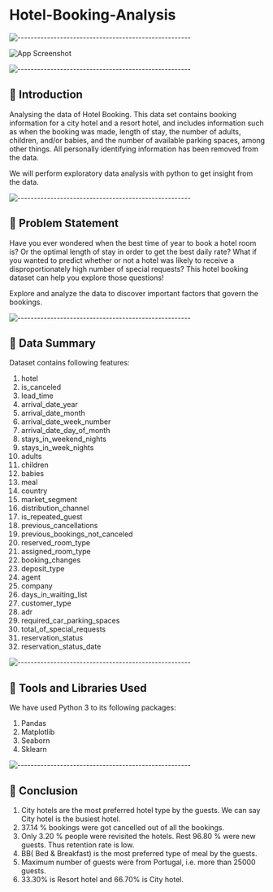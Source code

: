 
# Hotel-Booking-Analysis

![-----------------------------------------------------](https://raw.githubusercontent.com/andreasbm/readme/master/assets/lines/rainbow.png)

![App Screenshot](https://c.wallhere.com/photos/1f/75/hotel-185213.jpg!d)



![-----------------------------------------------------](https://raw.githubusercontent.com/andreasbm/readme/master/assets/lines/rainbow.png)

## 📖 Introduction

Analysing the data of Hotel Booking. This data set contains booking information for a city hotel and a resort hotel, and includes information such as when the booking was made, length of stay, the number of adults, children, and/or babies, and the number of available parking spaces, among other things. All personally identifying information has been removed from the data.

We will perform exploratory data analysis with python to get insight from the data.

![-----------------------------------------------------](https://raw.githubusercontent.com/andreasbm/readme/master/assets/lines/rainbow.png)


## 📖 Problem Statement

Have you ever wondered when the best time of year to book a hotel room is? Or the optimal length of stay in order to get the best daily rate? What if you wanted to predict whether or not a hotel was likely to receive a disproportionately high number of special requests? This hotel booking dataset can help you explore those questions!

Explore and analyze the data to discover important factors that govern the bookings.

![-----------------------------------------------------](https://raw.githubusercontent.com/andreasbm/readme/master/assets/lines/rainbow.png)

## 📖 Data Summary

Dataset contains following features:

1) hotel
2) is_canceled
3) lead_time
4) arrival_date_year
5) arrival_date_month
6) arrival_date_week_number
7) arrival_date_day_of_month
8) stays_in_weekend_nights
9) stays_in_week_nights
10) adults
11) children
12) babies
13) meal
14) country
15) market_segment
16) distribution_channel
17) is_repeated_guest
18) previous_cancellations
19) previous_bookings_not_canceled
20) reserved_room_type
21) assigned_room_type
22) booking_changes
23) deposit_type
24) agent
25) company
26) days_in_waiting_list
27) customer_type
28) adr
29) required_car_parking_spaces
30) total_of_special_requests
31) reservation_status
32) reservation_status_date

![-----------------------------------------------------](https://raw.githubusercontent.com/andreasbm/readme/master/assets/lines/rainbow.png)

## 📖 Tools and Libraries Used


We have used Python 3 to its following packages:

1. Pandas
2. Matplotlib
3. Seaborn
4. Sklearn

![-----------------------------------------------------](https://raw.githubusercontent.com/andreasbm/readme/master/assets/lines/rainbow.png)

## 📖 Conclusion

1) City hotels are the most preferred hotel type by the guests. We can say City hotel is the busiest hotel.
2) 37.14 % bookings were got cancelled out of all the bookings.
3) Only 3.20 % people were revisited the hotels. Rest 96.80 % were new guests. Thus retention rate is low.
4) BB( Bed & Breakfast) is the most preferred type of meal by the guests.
5) Maximum number of guests were from Portugal, i.e. more than 25000 guests.
6) 33.30% is Resort hotel and 66.70% is City hotel.

